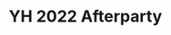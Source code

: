 ---
title: YH 2022 Afterparty
redirect_to: https://us02web.zoom.us/j/86493009730?pwd=QWhtNEJjOGVITmJHQ2I2V0dOK2hUUT09
redirect_from: 
  - /YH22Afterparty
  - /yh22afterparty
---